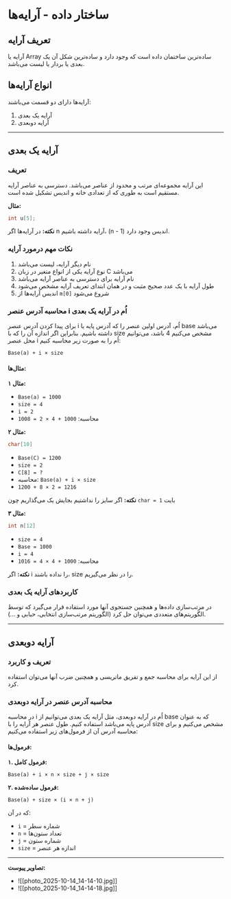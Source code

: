 # ساختار داده - آرایه‌ها

## تعریف آرایه

آرایه یا Array ساده‌ترین ساختمان داده است که وجود دارد و ساده‌ترین شکل آن یک بعدی یا بردار یا لیست می‌باشد.

## انواع آرایه‌ها

آرایه‌ها دارای دو قسمت می‌باشند:

1. آرایه یک بعدی
2. آرایه دوبعدی

---

## آرایه یک بعدی

### تعریف

این آرایه مجموعه‌ای مرتب و محدود از عناصر می‌باشد. دسترسی به عناصر آرایه مستقیم است به طوری که از تعدادی خانه و اندیس تشکیل شده است.

**مثال:**

```c
int u[5];
```

**نکته:** در آرایه‌ها اگر n آرایه داشته باشیم، (n - 1) اندیس وجود دارد.

### نکات مهم درمورد آرایه

1. نام دیگر آرایه، لیست می‌باشد
2. نوع آرایه یکی از انواع متغیر در زبان C می‌باشد
3. نام آرایه برای دسترسی به عناصر آرایه می‌باشد
4. طول آرایه با یک عدد صحیح مثبت و در همان ابتدای تعریف آرایه مشخص می‌شود
5. اندیس آرایه‌ها از `m[0]` شروع می‌شود

### محاسبه آدرس عنصر i اُم در آرایه یک بعدی

برای پیدا کردن آدرس عنصر i اُم، آدرس اولین عنصر را که آدرس پایه یا base می‌باشد داشته باشیم. بنابراین اگر اندازه آن را که با size مشخص می‌کنیم 4 باشد، می‌توانیم محل عنصر i اُم را به صورت زیر محاسبه کنیم:

```
Base(a) + i × size
```

#### مثال‌ها:

**مثال ۱:**

- `Base(a) = 1000`
- `size = 4`
- `i = 2`
- محاسبه: `1000 + 4 × 2 = 1008`

**مثال ۲:**

```c
char[10]
```

- `Base(C) = 1200`
- `size = 2`
- `C[8] = ?`
- محاسبه: `Base(a) + i × size`
- `1200 + 8 × 2 = 1216`

**نکته:** اگر سایز را نداشتیم بجایش یک می‌گذاریم چون `char = 1` بایت

**مثال ۳:**

```c
int n[12]
```

- `size = 4`
- `Base = 1000`
- `i = 4`
- محاسبه: `1000 + 4 × 4 = 1016`

**نکته:** اگر i را نداده باشند، size را در نظر می‌گیریم.

### کاربردهای آرایه یک بعدی

در مرتب‌سازی داده‌ها و همچنین جستجوی آنها مورد استفاده قرار می‌گیرد که توسط الگوریتم‌های متعددی می‌توان حل کرد (الگوریتم مرتب‌سازی انتخابی، حبابی و ...).

---

## آرایه دوبعدی

### تعریف و کاربرد

از این آرایه برای محاسبه جمع و تفریق ماتریسی و همچنین ضرب آنها می‌توان استفاده کرد.

### محاسبه آدرس عنصر در آرایه دوبعدی

در محاسبه i اُم در آرایه دوبعدی، مثل آرایه یک بعدی می‌توانیم از base که به عنوان آدرس پایه می‌باشد استفاده کنیم. طول عنصر هر آرایه را با size مشخص می‌کنیم و برای محاسبه آدرس آن از فرمول‌های زیر استفاده می‌کنیم:

#### فرمول‌ها:

**۱. فرمول کامل:**

```
Base(a) + i × n × size + j × size
```

**۲. فرمول ساده‌شده:**

```
Base(a) + size × (i × n + j)
```

که در آن:

- `i` = شماره سطر
- `n` = تعداد ستون‌ها
- `j` = شماره ستون
- `size` = اندازه هر عنصر

---

**تصاویر پیوست:**

- ![[photo_2025-10-14_14-14-10.jpg]]
- ![[photo_2025-10-14_14-14-18.jpg]]